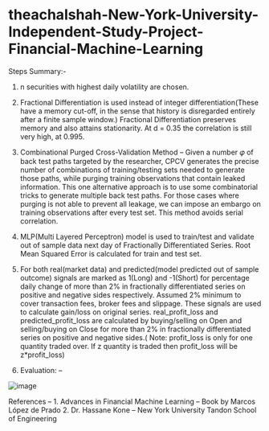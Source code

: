 # theachalshah-New-York-University-Independent-Study-Project-Financial-Machine-Learning

Steps Summary:-

1. n securities with highest daily volatility are chosen.

2. Fractional Differentiation is used instead of integer differentiation(These have a memory cut-off, in the sense that history is disregarded entirely after a finite sample window.) Fractional Differentiation preserves memory and also attains stationarity. At d = 0.35 the correlation is still very high, at 0.995.

3. Combinational Purged Cross-Validation Method – Given a number 𝜑 of back test paths targeted by the researcher, CPCV generates the precise number of combinations of training/testing sets needed to generate those paths, while purging training observations that contain leaked information. This one alternative approach is to use some combinatorial tricks to generate multiple back test paths. For those cases where purging is not able to prevent all leakage, we can impose an embargo on training observations after every test set. This method avoids serial correlation.

4. MLP(Multi Layered Perceptron) model is used to train/test and validate out of sample data next day of Fractionally Differentiated Series. Root Mean Squared Error is calculated for train and test set.

5. For both real(market data) and predicted(model predicted out of sample outcome) signals are marked as 1(Long) and -1(Short) for percentage daily change of more than 2% in fractionally differentiated series on positive and negative sides respectively. Assumed 2% minimum to cover transaction fees, broker fees and slippage. These signals are used to calculate gain/loss on original series. real_profit_loss and predicted_profit_loss are calculated by buying/selling on Open and selling/buying on Close for more than 2% in fractionally differentiated series on positive and negative sides.( Note: profit_loss is only for one quantity traded over. If z quantity is traded then profit_loss will be z*profit_loss)

6. Evaluation: –

![image](https://user-images.githubusercontent.com/68082429/219865205-b59f9e65-ddd3-49a3-a4b6-b48e224ddb5a.png)

References – 1. Advances in Financial Machine Learning – Book by Marcos López de Prado 2. Dr. Hassane Kone – New York University Tandon School of Engineering
